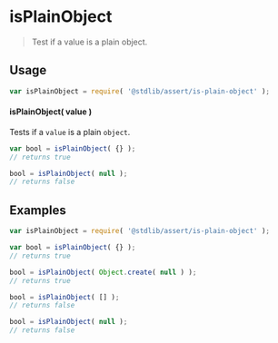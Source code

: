 <!--

@license Apache-2.0

Copyright (c) 2018 The Stdlib Authors.

Licensed under the Apache License, Version 2.0 (the "License");
you may not use this file except in compliance with the License.
You may obtain a copy of the License at

   http://www.apache.org/licenses/LICENSE-2.0

Unless required by applicable law or agreed to in writing, software
distributed under the License is distributed on an "AS IS" BASIS,
WITHOUT WARRANTIES OR CONDITIONS OF ANY KIND, either express or implied.
See the License for the specific language governing permissions and
limitations under the License.

-->

# isPlainObject

> Test if a value is a plain object.

<section class="usage">

## Usage

```javascript
var isPlainObject = require( '@stdlib/assert/is-plain-object' );
```

#### isPlainObject( value )

Tests if a `value` is a plain `object`.

```javascript
var bool = isPlainObject( {} );
// returns true

bool = isPlainObject( null );
// returns false
```

</section>

<!-- /.usage -->

<section class="examples">

## Examples

<!-- eslint no-undef: "error" -->

```javascript
var isPlainObject = require( '@stdlib/assert/is-plain-object' );

var bool = isPlainObject( {} );
// returns true

bool = isPlainObject( Object.create( null ) );
// returns true

bool = isPlainObject( [] );
// returns false

bool = isPlainObject( null );
// returns false
```

</section>

<!-- /.examples -->

<section class="links">

</section>

<!-- /.links -->
